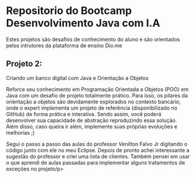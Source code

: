 # Repositorio do Bootcamp Desenvolvimento Java com I.A

Estes projetos são desafios de conhecimento do aluno e são orientados pelos intrutores da plataforma de ensino Dio.me


## Projeto 2:
Criando um banco digital com Java e Orientação a Objetos

<p>Reforce seu conhecimento em Programação Orientada a Objetos (POO) em Java com um 
  desafio de projeto totalmente prático. Para isso, os pilares da orientação a objetos 
  são devidamente explorados no contexto bancário, onde o expert implementa um projeto 
  de referência (disponibilizado no GitHub) de forma prática e interativa. Sendo assim, 
  você poderá desenvolver sua capacidade de abstração reproduzindo essa solução. Além disso, 
  caso queira ir além, implemente suas próprias evoluções e melhorias ;)</p>

<p>Segui o passo a passo das aulas do professor Venilton Falvo Jr digitando o código junto com ele no meu Eclipse.
  Depois de pronto achei interessante a sugestão do professor e criei uma lista de clientes. Também pensei em usar o que aprendi
  de aulas passadas para implementar alguns tratamentos de exceções no projeto/p>

  

  
